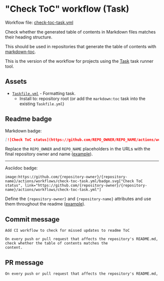 # "Check ToC" workflow (Task)

Workflow file: [check-toc-task.yml](check-toc-task.yml)

Check whether the generated table of contents in Markdown files matches their heading structure.

This should be used in repositories that generate the table of contents with [markdown-toc](https://github.com/jonschlinkert/markdown-toc).

This is the version of the workflow for projects using the [Task](https://taskfile.dev/#/) task runner tool.

## Assets

- [`Taskfile.yml`](assets/check-toc-task/Taskfile.yml) - Formatting task.
  - Install to: repository root (or add the `markdown:toc` task into the existing `Taskfile.yml`)

## Readme badge

Markdown badge:

```markdown
[![Check ToC status](https://github.com/REPO_OWNER/REPO_NAME/actions/workflows/check-toc-task.yml/badge.svg)](https://github.com/REPO_OWNER/REPO_NAME/actions/workflows/check-toc-task.yml)
```

Replace the `REPO_OWNER` and `REPO_NAME` placeholders in the URLs with the final repository owner and name ([example](https://raw.githubusercontent.com/arduino-libraries/ArduinoIoTCloud/master/README.md)).

---

Asciidoc badge:

```adoc
image:https://github.com/{repository-owner}/{repository-name}/actions/workflows/check-toc-task.yml/badge.svg["Check ToC status", link="https://github.com/{repository-owner}/{repository-name}/actions/workflows/check-toc-task.yml"]
```

Define the `{repository-owner}` and `{repository-name}` attributes and use them throughout the readme ([example](https://raw.githubusercontent.com/arduino-libraries/WiFiNINA/master/README.adoc)).

## Commit message

```
Add CI workflow to check for missed updates to readme ToC

On every push or pull request that affects the repository's README.md, check whether the table of contents matches the
content.
```

## PR message

```markdown
On every push or pull request that affects the repository's README.md, use [markdown-toc](https://github.com/jonschlinkert/markdown-toc) to check whether the table of contents matches the content.
```
